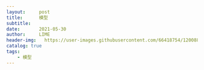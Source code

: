 ```yaml
---
layout:     post
title:      模型
subtitle:   
date:       2021-05-30
author:     LIME
header-img:   https://user-images.githubusercontent.com/66418754/120088457-36108300-c123-11eb-9542-46d7c3ab9d6d.png
catalog: true
tags:
    - 模型
---
```



